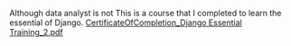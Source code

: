 Although data analyst is not This is a course that I completed to learn the essential of Django. 
[CertificateOfCompletion_Django Essential Training_2.pdf](https://github.com/ramanyazdi/Djano-Est/files/12116993/CertificateOfCompletion_Django.Essential.Training_2.pdf)
